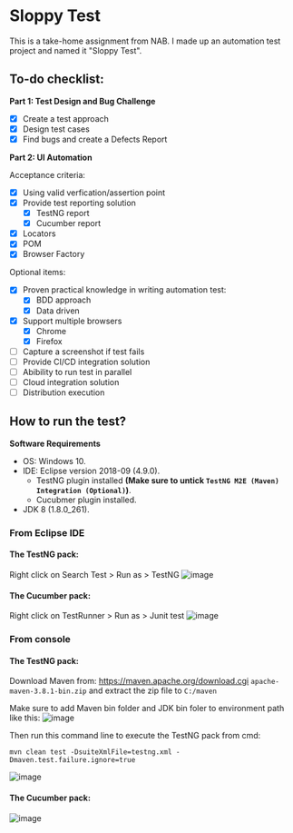 # Sloppy Test
This is a take-home assignment from NAB. I made up an automation test project and named it "Sloppy Test".

## To-do checklist:
**Part 1: Test Design and Bug Challenge**
- [x] Create a test approach
- [x] Design test cases
- [x] Find bugs and create a Defects Report

**Part 2: UI Automation**

Acceptance criteria:
- [x] Using valid verfication/assertion point
- [x] Provide test reporting solution
  - [x] TestNG report
  - [x] Cucumber report
- [x] Locators
- [x] POM
- [x] Browser Factory

Optional items:
- [x] Proven practical knowledge in writing automation test:
  - [x] BDD approach
  - [x] Data driven
- [x] Support multiple browsers
  - [x] Chrome
  - [x] Firefox
- [ ] Capture a screenshot if test fails
- [ ] Provide CI/CD integration solution
- [ ] Abibility to run test in parallel
- [ ] Cloud integration solution
- [ ] Distribution execution

## How to run the test?
**Software Requirements**
* OS: Windows 10.
* IDE: Eclipse version 2018-09 (4.9.0).
    * TestNG plugin installed **(Make sure to untick `TestNG M2E (Maven) Integration (Optional)`)**.
    * Cucubmer plugin installed.
* JDK 8 (1.8.0_261).

### From Eclipse IDE

#### The TestNG pack:

Right click on Search Test > Run as > TestNG
![image](https://user-images.githubusercontent.com/22786385/115260500-01410180-a15d-11eb-8df9-719e81109068.png)

#### The Cucumber pack:

Right click on TestRunner > Run as > Junit test
![image](https://user-images.githubusercontent.com/22786385/115260666-2b92bf00-a15d-11eb-812c-78832c7533bf.png)


### From console

#### The TestNG pack:

Download Maven from: https://maven.apache.org/download.cgi `apache-maven-3.8.1-bin.zip` and extract the zip file to `C:/maven`

Make sure to add Maven bin folder and JDK bin foler to environment path like this:
![image](https://user-images.githubusercontent.com/22786385/115259995-8f68b800-a15c-11eb-96f6-1f8d859cb2ab.png)

Then run this command line to execute the TestNG pack from cmd:
```
mvn clean test -DsuiteXmlFile=testng.xml -Dmaven.test.failure.ignore=true
```

![image](https://user-images.githubusercontent.com/22786385/115259680-4a448600-a15c-11eb-8629-40fdbfe1fbad.png)

#### The Cucumber pack:

![image](https://user-images.githubusercontent.com/22786385/115146698-c74efd00-a081-11eb-9dbc-f6697d05d96a.png)
